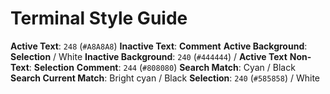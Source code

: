 # Terminal Style Guide

**Active Text**: `248` (`#A8A8A8`)
**Inactive Text**: **Comment**
**Active Background**: **Selection** / White
**Inactive Background**: `240` (`#444444`) / **Active Text**
**Non-Text**: **Selection**
**Comment**: `244` (`#808080`)
**Search Match**: Cyan / Black
**Search Current Match**: Bright cyan / Black
**Selection**: `240` (`#585858`) / White
